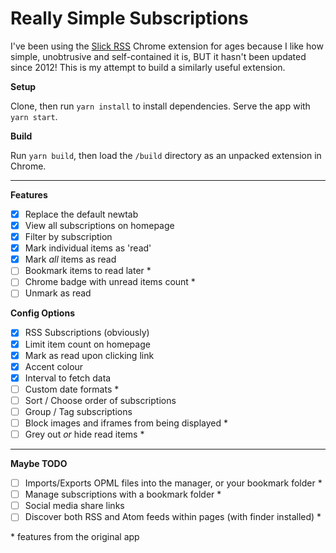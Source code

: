 # Really Simple Subscriptions

I've been using the [Slick RSS](https://chrome.google.com/webstore/detail/slick-rss/ealjoljnibpdkocmldliaoojpgdkcdob?hl=en) Chrome extension for ages because I like how simple, unobtrusive and self-contained it is, BUT it hasn't been updated since 2012! This is my attempt to build a similarly useful extension.

**Setup**

Clone, then run `yarn install` to install dependencies. Serve the app with `yarn start`.

**Build**

Run `yarn build`, then load the `/build` directory as an unpacked extension in Chrome.

---

**Features**

- [x] Replace the default newtab
- [x] View all subscriptions on homepage
- [x] Filter by subscription
- [x] Mark individual items as 'read'
- [x] Mark _all_ items as read
- [ ] Bookmark items to read later *
- [ ] Chrome badge with unread items count *
- [ ] Unmark as read

**Config Options**

- [x] RSS Subscriptions (obviously)
- [x] Limit item count on homepage
- [x] Mark as read upon clicking link
- [x] Accent colour
- [x] Interval to fetch data
- [ ] Custom date formats *
- [ ] Sort / Choose order of subscriptions
- [ ] Group / Tag subscriptions
- [ ] Block images and iframes from being displayed *
- [ ] Grey out _or_ hide read items *

---

**Maybe TODO**

- [ ] Imports/Exports OPML files into the manager, or your bookmark folder *
- [ ] Manage subscriptions with a bookmark folder *
- [ ] Social media share links
- [ ] Discover both RSS and Atom feeds within pages (with finder installed) *

\* features from the original app
